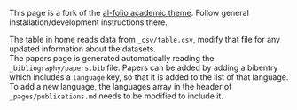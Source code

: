 This page is a fork of the [al-folio academic theme](https://github.com/alshedivat/al-folio). Follow general installation/development instructions there.

The table in home reads data from `_csv/table.csv`, modify that file for any updated information about the datasets.  
The papers page is generated automatically reading the `_bibliography/papers.bib` file. Papers can be added by adding a bibentry which includes a `language` key, so that it is added to the list of that language.
To add a new language, the languages array in the header of `_pages/publications.md` needs to be modified to include it.
